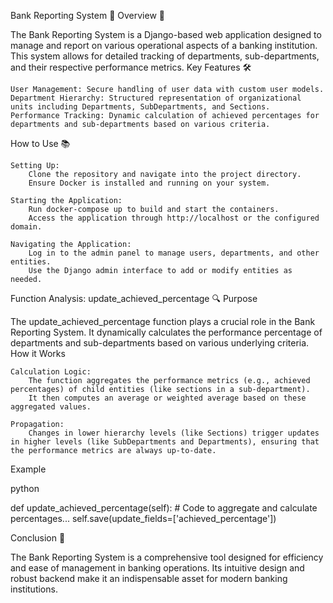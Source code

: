 Bank Reporting System 🏦
Overview 🌟

The Bank Reporting System is a Django-based web application designed to manage and report on various operational aspects of a banking institution. This system allows for detailed tracking of departments, sub-departments, and their respective performance metrics.
Key Features 🛠️

    User Management: Secure handling of user data with custom user models.
    Department Hierarchy: Structured representation of organizational units including Departments, SubDepartments, and Sections.
    Performance Tracking: Dynamic calculation of achieved percentages for departments and sub-departments based on various criteria.

How to Use 📚

    Setting Up:
        Clone the repository and navigate into the project directory.
        Ensure Docker is installed and running on your system.

    Starting the Application:
        Run docker-compose up to build and start the containers.
        Access the application through http://localhost or the configured domain.

    Navigating the Application:
        Log in to the admin panel to manage users, departments, and other entities.
        Use the Django admin interface to add or modify entities as needed.

Function Analysis: update_achieved_percentage 🔍
Purpose

The update_achieved_percentage function plays a crucial role in the Bank Reporting System. It dynamically calculates the performance percentage of departments and sub-departments based on various underlying criteria.
How it Works

    Calculation Logic:
        The function aggregates the performance metrics (e.g., achieved percentages) of child entities (like sections in a sub-department).
        It then computes an average or weighted average based on these aggregated values.

    Propagation:
        Changes in lower hierarchy levels (like Sections) trigger updates in higher levels (like SubDepartments and Departments), ensuring that the performance metrics are always up-to-date.

Example

python

def update_achieved_percentage(self):
    # Code to aggregate and calculate percentages...
    self.save(update_fields=['achieved_percentage'])

Conclusion 🎉

The Bank Reporting System is a comprehensive tool designed for efficiency and ease of management in banking operations. Its intuitive design and robust backend make it an indispensable asset for modern banking institutions.
